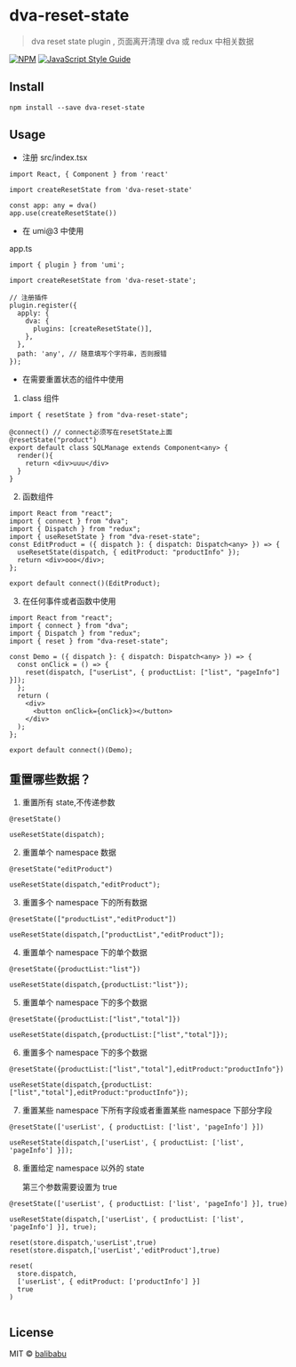 # dva-reset-state

> dva reset state plugin , 页面离开清理 dva 或 redux 中相关数据

[![NPM](https://img.shields.io/npm/v/dva-reset-state.svg)](https://www.npmjs.com/package/dva-reset-state) [![JavaScript Style Guide](https://img.shields.io/badge/code_style-standard-brightgreen.svg)](https://standardjs.com)

## Install

```
npm install --save dva-reset-state
```

## Usage

- 注册 src/index.tsx

```tsx
import React, { Component } from 'react'

import createResetState from 'dva-reset-state'

const app: any = dva()
app.use(createResetState())
```

- 在 umi@3 中使用

app.ts

```
import { plugin } from 'umi';

import createResetState from 'dva-reset-state';

// 注册插件
plugin.register({
  apply: {
    dva: {
      plugins: [createResetState()],
    },
  },
  path: 'any', // 随意填写个字符串，否则报错
});
```

- 在需要重置状态的组件中使用

1. class 组件

```
import { resetState } from "dva-reset-state";

@connect() // connect必须写在resetState上面
@resetState("product")
export default class SQLManage extends Component<any> {
  render(){
    return <div>uuu</div>
  }
}
```

2. 函数组件

```
import React from "react";
import { connect } from "dva";
import { Dispatch } from "redux";
import { useResetState } from "dva-reset-state";
const EditProduct = ({ dispatch }: { dispatch: Dispatch<any> }) => {
  useResetState(dispatch, { editProduct: "productInfo" });
  return <div>ooo</div>;
};

export default connect()(EditProduct);
```

3. 在任何事件或者函数中使用

```
import React from "react";
import { connect } from "dva";
import { Dispatch } from "redux";
import { reset } from "dva-reset-state";

const Demo = ({ dispatch }: { dispatch: Dispatch<any> }) => {
  const onClick = () => {
    reset(dispatch, ["userList", { productList: ["list", "pageInfo"] }]);
  };
  return (
    <div>
      <button onClick={onClick}></button>
    </div>
  );
};

export default connect()(Demo);
```

## 重置哪些数据？

1. 重置所有 state,不传递参数

```
@resetState()

useResetState(dispatch);
```

2. 重置单个 namespace 数据

```
@resetState("editProduct")

useResetState(dispatch,"editProduct");
```

3. 重置多个 namespace 下的所有数据

```
@resetState(["productList","editProduct"])

useResetState(dispatch,["productList","editProduct"]);
```

4. 重置单个 namespace 下的单个数据

```
@resetState({productList:"list"})

useResetState(dispatch,{productList:"list"});
```

5. 重置单个 namespace 下的多个数据

```
@resetState({productList:["list","total"]})

useResetState(dispatch,{productList:["list","total"]});
```

6. 重置多个 namespace 下的多个数据

```
@resetState({productList:["list","total"],editProduct:"productInfo"})

useResetState(dispatch,{productList:["list","total"],editProduct:"productInfo"});
```

7. 重置某些 namespace 下所有字段或者重置某些 namespace 下部分字段

```
@resetState(['userList', { productList: ['list', 'pageInfo'] }])

useResetState(dispatch,['userList', { productList: ['list', 'pageInfo'] }]);
```

8. 重置给定 namespace 以外的 state

   第三个参数需要设置为 true

```
@resetState(['userList', { productList: ['list', 'pageInfo'] }], true)

useResetState(dispatch,['userList', { productList: ['list', 'pageInfo'] }], true);

reset(store.dispatch,'userList',true)
reset(store.dispatch,['userList','editProduct'],true)

reset(
  store.dispatch,
  ['userList', { editProduct: ['productInfo'] }]
  true
)


```

## License

MIT © [balibabu](https://github.com/cike8899)
